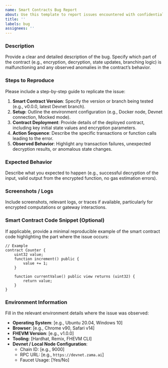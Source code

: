 ```yaml
---
name: Smart Contracts Bug Report  
about: Use this template to report issues encountered with confidential smart contracts on the FHEVM.  
title: ''  
labels: bug  
assignees: ''
---
```


### **Description**  
Provide a clear and detailed description of the bug. Specify which part of the contract (e.g., encryption, decryption, state updates, branching logic) is malfunctioning and any observed anomalies in the contract’s behavior.

### **Steps to Reproduce**  
Please include a step-by-step guide to replicate the issue:

1. **Smart Contract Version**: Specify the version or branch being tested (e.g., v0.0.0, latest Devnet branch).
2. **Setup**: Outline the environment configuration (e.g., Docker node, Devnet connection, Mocked mode).
3. **Contract Deployment**: Provide details of the deployed contract, including key initial state values and encryption parameters.
4. **Action Sequence**: Describe the specific transactions or function calls leading to the error.
5. **Observed Behavior**: Highlight any transaction failures, unexpected decryption results, or anomalous state changes.

### **Expected Behavior**  
Describe what you expected to happen (e.g., successful decryption of the input, valid output from the encrypted function, no gas estimation errors).

### **Screenshots / Logs**  
Include screenshots, relevant logs, or traces if available, particularly for encrypted computations or gateway interactions.

### **Smart Contract Code Snippet (Optional)**  
If applicable, provide a minimal reproducible example of the smart contract code highlighting the part where the issue occurs:

```solidity
// Example
contract Counter {
    uint32 value;
    function increment() public {
        value += 1;
    }

    function currentValue() public view returns (uint32) {
        return value;
    }
}
```

### **Environment Information**  
Fill in the relevant environment details where the issue was observed:

- **Operating System**: [e.g., Ubuntu 20.04, Windows 10]  
- **Browser**: [e.g., Chrome v90, Safari v14]  
- **FHEVM Version**: [e.g., v1.0.0]  
- **Tooling**: [Hardhat, Remix, FHEVM CLI]  
- **Devnet / Local Node Configuration**:  
  - Chain ID: [e.g., 9000]  
  - RPC URL: [e.g., `https://devnet.zama.ai`]  
  - Faucet Usage: [Yes/No]
